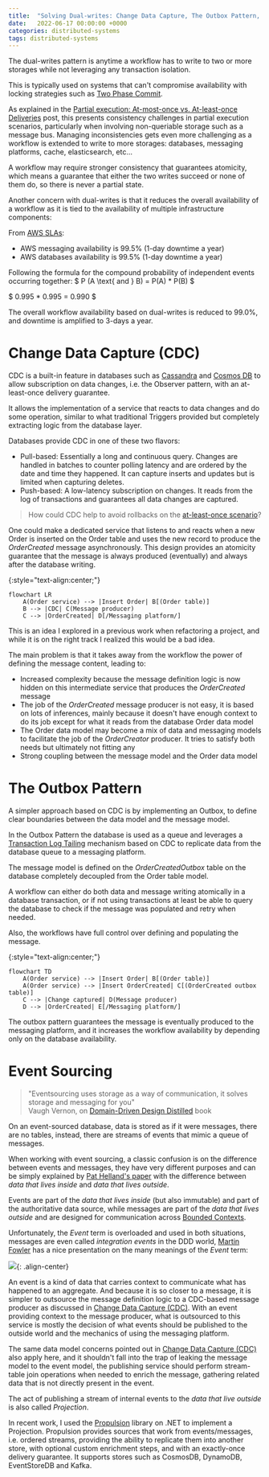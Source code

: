 ```yaml
---
title:  "Solving Dual-writes: Change Data Capture, The Outbox Pattern, and Event Sourcing"
date:   2022-06-17 00:00:00 +0000
categories: distributed-systems
tags: distributed-systems
---
```


The dual-writes pattern is anytime a workflow has to write to two or more storages while not leveraging any transaction isolation.

This is typically used on systems that can't compromise availability with locking strategies such as [Two Phase Commit][two-phase-commit].

As explained in the [Partial execution: At-most-once vs. At-least-once Deliveries][partial-execution-article] post, this presents consistency challenges in partial execution scenarios, particularly when involving non-queriable storage such as a message bus.
Managing inconsistencies gets even more challenging as a workflow is extended to write to more storages: databases, messaging platforms, cache, elasticsearch, etc...

A workflow may require stronger consistency that guarantees atomicity, which means a guarantee that either the two writes succeed or none of them do, so there is never a partial state.

Another concern with dual-writes is that it reduces the overall availability of a workflow as it is tied to the availability of multiple infrastructure components:

From [AWS SLAs][aws-slas]:
- AWS messaging availability is 99.5% (1-day downtime a year)
- AWS databases availability is 99.5% (1-day downtime a year)

Following the formula for the compound probability of independent events occurring together:
$ P (A \text{ and } B) = P(A) * P(B) $

$ 0.995 * 0.995 = 0.990 $

The overall workflow availability based on dual-writes is reduced to 99.0%, and downtime is amplified to 3-days a year.

# Change Data Capture (CDC)

CDC is a built-in feature in databases such as [Cassandra][cassandra-cdc] and [Cosmos DB][cosmos-cdc] to allow subscription on data changes, i.e. the Observer pattern, with an at-least-once delivery guarantee.

It allows the implementation of a service that reacts to data changes and do some operation, similar to what traditional Triggers provided but completely extracting logic from the database layer.

Databases provide CDC in one of these two flavors:
* Pull-based: Essentially a long and continuous query. Changes are handled in batches to counter polling latency and are ordered by the date and time they happened. It can capture inserts and updates but is limited when capturing deletes.
* Push-based: A low-latency subscription on changes. It reads from the log of transactions and guarantees all data changes are captured.

> How could CDC help to avoid rollbacks on the [at-least-once scenario][article-part-1-rollback]?

One could make a dedicated service that listens to and reacts when a new Order is inserted on the Order table and uses the new record to produce the *OrderCreated* message asynchronously.
This design provides an atomicity guarantee that the message is always produced (eventually) and always after the database writing.

{:style="text-align:center;"}
```mermaid!
flowchart LR
    A(Order service) --> |Insert Order| B[(Order table)]
    B --> |CDC| C(Message producer)
    C --> |OrderCreated| D[/Messaging platform/]
```

This is an idea I explored in a previous work when refactoring a project, and while it is on the right track I realized this would be a bad idea.

The main problem is that it takes away from the workflow the power of defining the message content, leading to:
* Increased complexity because the message definition logic is now hidden on this intermediate service that produces the *OrderCreated* message
* The job of the *OrderCreated* message producer is not easy, it is based on lots of inferences, mainly because it doesn't have enough context to do its job except for what it reads from the database Order data model
* The Order data model may become a mix of data and messaging models to facilitate the job of the *OrderCreator* producer. It tries to satisfy both needs but ultimately not fitting any
* Strong coupling between the message model and the Order data model

# The Outbox Pattern

A simpler approach based on CDC is by implementing an Outbox, to define clear boundaries between the data model and the message model.

In the Outbox Pattern the database is used as a queue and leverages a [Transaction Log Tailing][transaction-log-tailling] mechanism based on CDC to replicate data from the database queue to a messaging platform.

The message model is defined on the *OrderCreatedOutbox* table on the database completely decoupled from the Order table model.

A workflow can either do both data and message writing atomically in a database transaction, or if not using transactions at least be able to query the database to check if the message was populated and retry when needed.

Also, the workflows have full control over defining and populating the message.

{:style="text-align:center;"}
```mermaid!
flowchart TD
    A(Order service) --> |Insert Order| B[(Order table)]
    A(Order service) --> |Insert OrderCreated| C[(OrderCreated outbox table)]
    C --> |Change captured| D(Message producer)
    D --> |OrderCreated| E[/Messaging platform/]
```

The outbox pattern guarantees the message is eventually produced to the messaging platform, and it increases the workflow availability by depending only on the database availability.

# Event Sourcing

> "Eventsourcing uses storage as a way of communication, it solves storage and messaging for you" <br/>Vaugh Vernon, on [Domain-Driven Design Distilled][domain-driven-distilled-book] book

On an event-sourced database, data is stored as if it were messages, there are no tables, instead, there are streams of events that mimic a queue of messages.

When working with event sourcing, a classic confusion is on the difference between events and messages, they have very different purposes and can be simply explained by [Pat Helland's paper][pat-helland-paper] with the difference between *data that lives inside* and *data that lives outside*.

Events are part of the *data that lives inside* (but also immutable) and part of the authoritative data source, while messages are part of the *data that lives outside* and are designed for communication across [Bounded Contexts][bounded-contexts].

Unfortunately, the *Event* term is overloaded and used in both situations, messages are even called *integration events* in the DDD world,
[Martin Fowler][martin-fowler-twitter] has a nice presentation on the many meanings of the *Event* term:

![](https://www.youtube.com/watch?v=STKCRSUsyP0&width=400&height=250){: .align-center}

An event is a kind of data that carries context to communicate what has happened to an aggregate.
And because it is so closer to a message, it is simpler to outsource the message definition logic to a CDC-based message producer as discussed in [Change Data Capture (CDC)](#change-data-capture-cdc).
With an event providing context to the message producer, what is outsourced to this service is mostly the decision of what events should be published to the outside world and the mechanics of using the messaging platform.

The same data model concerns pointed out in [Change Data Capture (CDC)](#change-data-capture-cdc) also apply here, and it shouldn't fall into the trap of leaking the message model to the event model,
the publishing service should perform stream-table join operations when needed to enrich the message, gathering related data that is not directly present in the event.

The act of publishing a stream of internal events to the *data that live outside* is also called *Projection*.

In recent work, I used the [Propulsion][propulsion] library on .NET to implement a Projection.
Propulsion provides sources that work from events/messages, i.e. ordered streams, providing the ability to replicate them into another store, with optional custom enrichment steps, and with an exactly-once delivery guarantee. It supports stores such as CosmosDB, DynamoDB, EventStoreDB and Kafka.

[two-phase-commit]: https://martinfowler.com/articles/patterns-of-distributed-systems/two-phase-commit.html
[partial-execution-article]: ../../../2022/06/16/partial-execution-at-most-once-vs-at-least_once-deliveries.html
[aws-slas]: https://aws.amazon.com/legal/service-level-agreements/
[cassandra-cdc]: https://cassandra.apache.org/doc/latest/cassandra/operating/cdc.html
[cosmos-cdc]: https://docs.microsoft.com/en-us/azure/cosmos-db/sql/change-feed-processor
[article-part-1-rollback]: ../../../2022/06/16/partial-execution-at-most-once-vs-at-least_once-deliveries.html#at-least-once-delivery
[transaction-log-tailling]: https://microservices.io/patterns/data/transaction-log-tailing.html
[domain-driven-distilled-book]: https://www.goodreads.com/en/book/show/28602719-domain-driven-design-distilled
[pat-helland-paper]: https://queue.acm.org/detail.cfm?id=3415014
[bounded-contexts]: https://martinfowler.com/bliki/BoundedContext.html
[martin-fowler-twitter]: https://twitter.com/martinfowler
[propulsion]: https://github.com/jet/propulsion